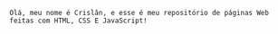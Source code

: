     Olá, meu nome é Crislân, e esse é meu repositório de páginas Web feitas com HTML, CSS E JavaScript!